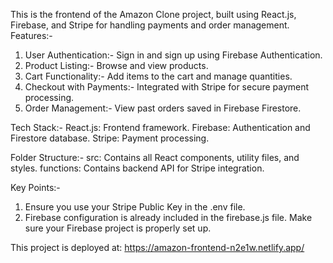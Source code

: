 This is the frontend of the Amazon Clone project, built using React.js, Firebase, and Stripe for handling payments and order management.
Features:- 
1. User Authentication:-
Sign in and sign up using Firebase Authentication.
2. Product Listing:-
Browse and view products.
3. Cart Functionality:-
Add items to the cart and manage quantities.
4. Checkout with Payments:-
Integrated with Stripe for secure payment processing.
5. Order Management:-
View past orders saved in Firebase Firestore.

Tech Stack:-
React.js: Frontend framework.
Firebase: Authentication and Firestore database.
Stripe: Payment processing.

Folder Structure:-
src: Contains all React components, utility files, and styles.
functions: Contains backend API for Stripe integration.

Key Points:-
1. Ensure you use your Stripe Public Key in the .env file.
2. Firebase configuration is already included in the firebase.js file. Make sure your Firebase project is properly set up.

This project is deployed at: https://amazon-frontend-n2e1w.netlify.app/
